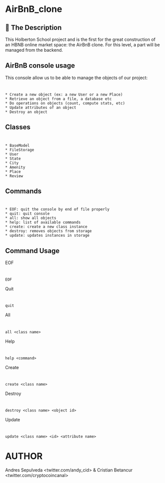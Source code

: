 # AirBnB_clone

## 📝 The Description
   This Holberton School project and is the first for the great construction of an HBNB online market space: the AirBnB clone. For this level, a part will be managed from the backend.
## AirBnB console usage
This console allow us to be able to manage the objects of our project:
#
	* Create a new object (ex: a new User or a new Place)
	* Retrieve an object from a file, a database etc
	* Do operations on objects (count, compute stats, etc)
	* Update attributes of an object
	* Destroy an object
## Classes
#
	* BaseModel
	* FileStorage
	* User
	* State
	* City
	* Amenity
	* Place
	* Review
## Commands
#
	* EOF: quit the console by end of file properly
	* quit: quit console
	* all: show all objects
	* help: list of available commands
	* create: create a new class instance
	* destroy: removes objects from storage
	* update: updates instances in storage
## Command Usage
EOF
#
	EOF
Quit
#
	quit
All
#
	all <class name>
Help
#
	help <command>
Create
#
	create <class name>
Destroy
#
	destroy <class name> <object id>
Update
#
	update <class name> <id> <attribute name>
# AUTHOR
Andres Sepulveda <twitter.com/andy_cid> & Cristian Betancur <twitter.com/cryptocoincanal>
